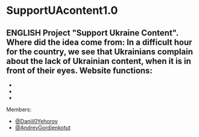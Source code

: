 # SupportUAcontent1.0
ENGLISH
Project "Support Ukraine Content".
Where did the idea come from:
In a difficult hour for the country, we see that Ukrainians complain about the lack of Ukrainian content, when it is in front of their eyes.
Website functions:
-
-
-
-
Members:
- [@Daniil0Yehorov](https://github.com/Daniil0Yehorov)
- [@AndreyGordienkotut](https://github.com/AndreyGordienkotut)





